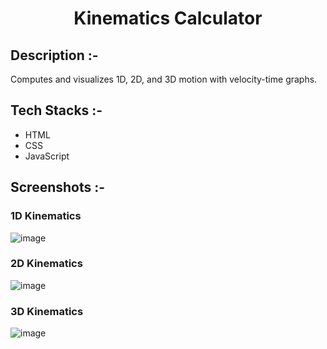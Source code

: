 # <p align="center">Kinematics Calculator</p>

## Description :-

Computes and visualizes 1D, 2D, and 3D motion with velocity-time graphs.

## Tech Stacks :-

- HTML
- CSS
- JavaScript

## Screenshots :-

### 1D Kinematics
![image](https://github.com/user-attachments/assets/d0d33da5-47d3-4636-886c-4b7aab61a3da)

### 2D Kinematics
![image](https://github.com/user-attachments/assets/973bfa0d-004d-47bc-b378-2c6a9cb478ea)

### 3D Kinematics
![image](https://github.com/user-attachments/assets/943de278-d67d-4d1e-9986-3c000085b658)
